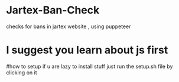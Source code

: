 # Jartex-Ban-Check
checks for bans in jartex website , using puppeteer 
# I suggest you learn about js first 

#how to setup
if u are lazy to install stuff just run the setup.sh file
by clicking on it 
